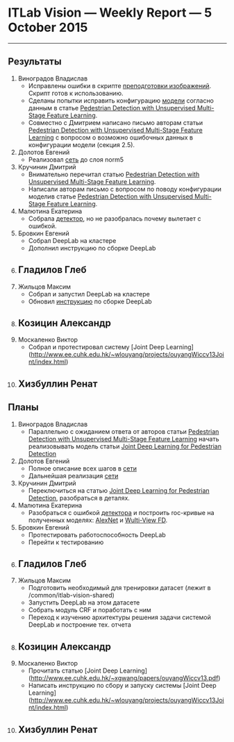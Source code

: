 ﻿# ITLab Vision — Weekly Report — 5 October 2015

----------------

## Результаты

  1. Виноградов Владислав
     - Исправлены ошибки в скрипте [преподготовки изображений](https://github.com/ITLab-Vision/pedestrian-detection/blob/master/image-preproc/prepare_images.py). Скрипт готов к использованию.
     - Сделаны попытки исправить конфигурацию [модели](https://github.com/ITLab-Vision/pedestrian-detection/blob/master/unsup-conv-net/model.lua) согласно данным в статье [Pedestrian Detection with Unsupervised Multi-Stage Feature Learning](http://cs.nyu.edu/~sermanet/papers/sermanet-cvpr-13.pdf).
     - Совместно с Дмитрием написано письмо авторам статьи [Pedestrian Detection with Unsupervised Multi-Stage Feature Learning](http://cs.nyu.edu/~sermanet/papers/sermanet-cvpr-13.pdf) с вопросом о возможно ошибочных данных в конфигурации модели (секция 2.5).
  1. Долотов Евгений
     - Реализовал [сеть](http://arxiv.org/pdf/1508.04389.pdf) до слоя norm5
  1. Кручинин Дмитрий
     - Внимательно перечитал статью [Pedestrian Detection with Unsupervised Multi-Stage Feature Learning](http://cs.nyu.edu/~sermanet/papers/sermanet-cvpr-13.pdf).
     - Написали авторам письмо с вопросом по поводу конфигурации моделив статье [Pedestrian Detection with Unsupervised Multi-Stage Feature Learning](http://cs.nyu.edu/~sermanet/papers/sermanet-cvpr-13.pdf).
  1. Малютина Екатерина
     - Собрала [детектор](https://github.com/ITLab-Vision/DNN_based_detection/pull/7), но не разобралась почему вылетает с ошибкой.
  1. Бровкин Евгений
     - Собрал DeepLab на кластере
     - Дополнил инструкцию по сборке DeepLab
  1. Гладилов Глеб
     -
  1. Жильцов Максим
     - Собрал и запустил DeepLab на кластере
     - Обновил [инструкцию](https://goo.gl/Cy3TtB) по сборке DeepLab
  1. Козицин Александр
     -
  1. Москаленко Виктор
     - Собрал и протестировал систему [Joint Deep Learning] (http://www.ee.cuhk.edu.hk/~wlouyang/projects/ouyangWiccv13Joint/index.html)
  1. Хизбуллин Ренат
     -

## Планы

  1. Виноградов Владислав
     - Параллельно с ожиданием ответа от авторов статьи [Pedestrian Detection with Unsupervised Multi-Stage Feature Learning](http://cs.nyu.edu/~sermanet/papers/sermanet-cvpr-13.pdf) начать реализовывать модель статьи [Joint Deep Learning for Pedestrian Detection](http://www.ee.cuhk.edu.hk/~xgwang/papers/ouyangWiccv13.pdf)
  1. Долотов Евгений
     - Полное описание всех шагов в [сети](http://arxiv.org/pdf/1508.04389.pdf)
     - Дальнейшая реализация [сети](http://arxiv.org/pdf/1508.04389.pdf)
  1. Кручинин Дмитрий
     - Переключиться на статью [Joint Deep Learning for Pedestrian Detection](http://www.ee.cuhk.edu.hk/~wlouyang/projects/ouyangWiccv13Joint/index.html), разобраться в деталях.
  1. Малютина Екатерина
     - Разобраться с ошибкой [детектора](https://github.com/ITLab-Vision/DNN_based_detection/pull/7) и построить roc-кривые на полученных моделях: [AlexNet](https://github.com/DolotovEvgeniy/face-detection-model/blob/master/bvlc_alexnet/train_val.prototxt) и [Wulti-View FD](https://github.com/DolotovEvgeniy/face-detection-model/blob/master/ddfd_alexnet/conv_train_val.prototxt).
  1. Бровкин Евгений
     - Протестировать работоспособность DeepLab
     - Перейти к тестированию
  1. Гладилов Глеб
     -
  1. Жильцов Максим
     - Подготовить необходимый для тренировки датасет (лежит в /common/itlab-vision-shared)
     - Запустить DeepLab на этом датасете
     - Собрать модуль CRF и поработать с ним
     - Переход к изучению архитектуры решения задачи системой DeepLab и построение тех. отчета
  1. Козицин Александр
     -
  1. Москаленко Виктор
     - Прочитать статью [Joint Deep Learning] (http://www.ee.cuhk.edu.hk/~xgwang/papers/ouyangWiccv13.pdf)
	 - Написать инструкцию по сбору и запуску системы [Joint Deep Learning] (http://www.ee.cuhk.edu.hk/~wlouyang/projects/ouyangWiccv13Joint/index.html)
  1. Хизбуллин Ренат
     -

